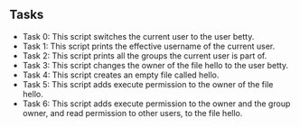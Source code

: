  ## Tasks
- Task 0: This script switches the current user to the user betty.
- Task 1: This script prints the effective username of the current user.
- Task 2: This script prints all the groups the current user is part of.
- Task 3: This script changes the owner of the file hello to the user betty.
- Task 4: This script creates an empty file called hello.
- Task 5: This script adds execute permission to the owner of the file hello.
- Task 6: This script adds execute permission to the owner and the group owner, and read permission to other users, to the file hello.
